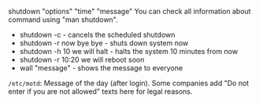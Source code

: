 shutdown "options" "time" "message"
You can check all information about command using "man shutdown".

- shutdown -c - cancels the scheduled shutdown
- shutdown -r now bye bye - shuts down system now
- shutdown -h 10 we will halt - halts the system 10 minutes from now
- shutdown -r 10:20 we will reboot soon
- wall "message" - shows the message to everyone

 `/etc/motd`: Message of the day (after login). Some companies add "Do not enter if you are not allowed" texts here for legal reasons.